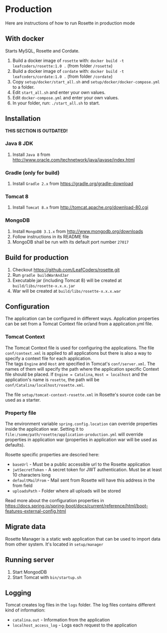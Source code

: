# Production

Here are instructions of how to run Rosette in production mode


## With docker

Starts MySQL, Rosette and Cordate.

1. Build a docker image of `rosette` with: `docker build -t leafcoders/rosette:1.0 .` (from folder `/rosette`)
2. Build a docker image of `cordate` with: `docker build -t leafcoders/cordate:1.0 .` (from folder `/cordate`)
3. Copy `setup/docker/start_all.sh` and `setup/docker/docker-compose.yml` to a folder.
4. Edit `start_all.sh` and enter your own values.
5. Edit `docker-compose.yml` and enter your own values.
6. In your folder, run: `./start_all.sh` to start.


## Installation

**THIS SECTION IS OUTDATED!**

### Java 8 JDK

1. Install `Java 8` from http://www.oracle.com/technetwork/java/javase/index.html


### Gradle (only for build)

1. Install `Gradle 2.x` from https://gradle.org/gradle-download


### Tomcat 8

1. Install `Tomcat 8.x` from http://tomcat.apache.org/download-80.cgi


### MongoDB

1. Install `MongoDB 3.1.x` from http://www.mongodb.org/downloads
2. Follow instructions in its README file
3. MongoDB shall be run with its default port number `27017`


## Build for production

1. Checkout https://github.com/LeafCoders/rosette.git
2. Run `gradle buildWarAndJar`
3. Executable jar (including Tomcat 8) will be created at `build/libs/rosette-x.x.x.jar`
4. War will be created at `build/libs/rosette-x.x.x.war`


## Configuration

The application can be configured in different ways. Application properties can be set from a
Tomcat Context file or/and from a application.yml file. 

### Tomcat Context

The Tomcat Context file is used for configuring the applications. The file `conf/context.xml`
is applied to all applications but there is also a way to specify a context file for each
application.  
The tags `Engine` and `Host` are specified in Tomcat's `conf/server.xml`. The names of them will specify
the path where the application specific Context file should be placed. If `Engine = Catalina`, `Host = localhost`
and the application's name is `rosette`, the path will be `conf/Catalina/localhost/rosette.xml`.  
  
The file `setup/tomcat-context-rosette.xml` in Rosette's source code can be used as a starter.  

### Property file

The environment variable `spring.config.location` can override properties inside the application war.
Setting it to `file:/some/path/rosette/application-production.yml` will override properties in
application war (properties in application war will be used as defaults).

Rosette specific properties are descried here:

- `baseUrl` - Must be a public accessible url to the Rosette application
- `jwtSecretToken` - A secret token for JWT authentication. Must be at least 10 characters long
- `defaultMailFrom` - Mail sent from Rosette will have this address in the from field 
- `uploadsPath` - Folder where all uploads will be stored 

Read more about the configuration properties in https://docs.spring.io/spring-boot/docs/current/reference/html/boot-features-external-config.html


## Migrate data

Rosette Manager is a static web application that can be used to import data from other system. It's located in `setup/manager`


## Running server

1. Start MongodDB
2. Start Tomcat with `bin/startup.sh`

## Logging

Tomcat creates log files in the `logs` folder. The log files contains different kind of information:

- `catalina.out` - Information from the application
- `localhost_access_log` - Logs each request to the application


